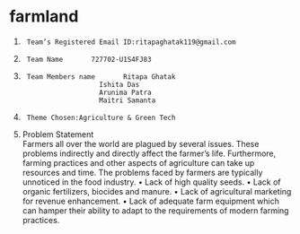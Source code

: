 # farmland
1.		Team’s Registered Email ID:ritapaghatak119@gmail.com

2.		Team Name		727702-U1S4FJ83
3.		Team Members name		Ritapa Ghatak
                          Ishita Das
                          Arunima Patra
                          Maitri Samanta
 
4.		Theme Chosen:Agriculture & Green Tech
5.    Problem Statement                            
      Farmers all over the world are plagued by several issues. These problems indirectly and directly affect the farmer’s life. Furthermore, farming practices and 
      other aspects of agriculture can take up resources and time. The problems faced by farmers are typically unnoticed in the food industry. 
      •	Lack of high quality seeds.
      •	Lack of organic fertilizers, biocides and manure.
      •	Lack of agricultural marketing for revenue enhancement. 
      •	Lack of adequate farm equipment which can hamper their ability to adapt to the requirements of modern farming practices.


 
